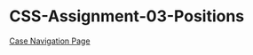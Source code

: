 # CSS-Assignment-03-Positions

[Case Navigation Page ](https://tgdrangaka.github.io/CSS-Assignment-03-Positions/)
